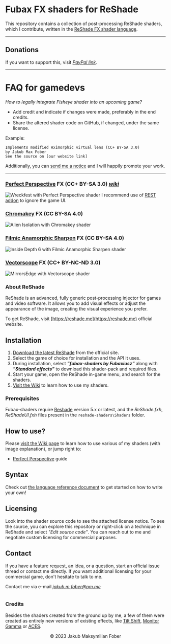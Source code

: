 # Fubax FX shaders for ReShade
This repository contains a collection of post-processing ReShade shaders, which I contribute, written in the [ReShade FX shader language](https://github.com/crosire/reshade-shaders/blob/slim/REFERENCE.md).

-----

## Donations
If you want to support this, visit [*PayPal link*](https://paypal.me/fubax).

-----

# FAQ for gamedevs
*How to legally integrate Fisheye shader into an upcoming game?*
* Add credit and indicate if changes were made, preferably in the end credits.
* Share the altered shader code on GitHub, if changed, under the same license.

Example:

```
Implements modified Aximorphic virtual lens (CC+ BY-SA 3.0)
by Jakub Max Fober
See the source on [our website link]
```

Additionally, you can [send me a notice](mailto:jakub.m.fober@protonmail.com) and I will happily promote your work.

-----

### [Perfect Perspective](/Shaders/PerfectPerspective.fx) FX (CC+ BY-SA 3.0) [*wiki*](https://github.com/Fubaxiusz/fubax-shaders/wiki/PerfectPerspective)
![Wreckfest with Perfect Perspective shader](https://github.com/Fubaxiusz/fubax-shaders/assets/34406163/c1c9d992-7fc8-4a32-a3ca-e7c201dd8105)
I recommend use of [REST addon](https://github.com/4lex4nder/ReshadeEffectShaderToggler/releases) to ignore the game UI.

### [Chromakey](/Shaders/Chromakey.fx) FX (CC BY-SA 4.0)
![Alien Isolation with Chromakey shader](https://github.com/Fubaxiusz/fubax-shaders/assets/34406163/d7f716af-a24a-474a-91a2-7eeb449aba50)

### [Filmic Anamorphic Sharpen](/Shaders/FilmicAnamorphSharpen.fx) FX (CC BY-SA 4.0)
![Inside Depth 6 with Filmic Anamorphic Sharpen shader](https://github.com/Fubaxiusz/fubax-shaders/assets/34406163/0ac08113-0f7a-4ad7-a78f-c02c48cf21da)

### [Vectorscope](/Shaders/Vectorscope.fx) FX (CC+ BY-NC-ND 3.0)
![MirrorsEdge with Vectorscope shader](https://github.com/Fubaxiusz/fubax-shaders/assets/34406163/c3d9c5c4-8203-4505-b3e6-bba63863a629)

### About ReShade
ReShade is an advanced, fully generic post-processing injector for games and video software. It allows you to add visual effects or adjust the appearance of the image, creating the visual experience you prefer.

To get ReShade, visit [https://reshade.me](https://reshade.me) official website.

## Installation
1. [Download the latest ReShade](https://reshade.me/#download) from the official site.
2. Select the game of choice for installation and the API it uses.
3. During installation, select ***"fubax-shaders by Fubaxiusz"*** along with ***"Standard effects"*** to download this shader-pack and required files.
4. Start your game, open the ReShade in-game menu, and search for the shaders.
5. [Visit the Wiki](https://github.com/Fubaxiusz/fubax-shaders/wiki/Home) to learn how to use my shaders.

### Prerequisites
Fubax-shaders require [Reshade](https://reshade.me) version 5.x or latest, and the *ReShade.fxh*, *ReShadeUI.fxh* files present in the `reshade-shaders\Shaders` folder.

## How to use?
Please [visit the Wiki page](https://github.com/Fubaxiusz/fubax-shaders/wiki/Home) to learn how to use various of my shaders (with image explanation), or jump right to:
+ [Perfect Perspective](https://github.com/Fubaxiusz/fubax-shaders/wiki/PerfectPerspective) guide

## Syntax
Check out [the language reference document](https://github.com/crosire/reshade-shaders/blob/master/REFERENCE.md) to get started on how to write your own!

## Licensing
Look into the shader source code to see the attached license notice. To see the source, you can explore this repository or right-click on a technique in ReShade and select *"Edit source code"*. You can reach out to me and negotiate custom licensing for commercial purposes.

## Contact
If you have a feature request, an idea, or a question, start an official issue thread or contact me directly.
If you want additional licensing for your commercial game, don't hesitate to talk to me.

Contact me via e-mail [*jakub.m.fober@pm.me*](mailto:jakub.m.fober@protonmail.com)

![]()
### Credits
Besides the shaders created from the ground up by me, a few of them were created as entirely new versions of existing effects, like [Tilt Shift](/Shaders/TiltShift.fx), [Monitor Gamma](/Shaders/MonitorGamma.fx) or [ACES](/Shaders/ACES.fx).

<p align=center>
© 2023 Jakub Maksymilian Fober
</p>
